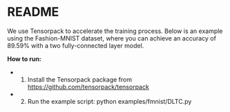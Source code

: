 # README #
We use Tensorpack to accelerate the training process. Below is an example using the Fashion-MNIST dataset, where you can achieve an accuracy of 89.59% with a two fully-connected layer model.

**How to run:**
- 1. Install the Tensorpack package from https://github.com/tensorpack/tensorpack
- 2. Run the example script:  python examples/fmnist/DLTC.py



